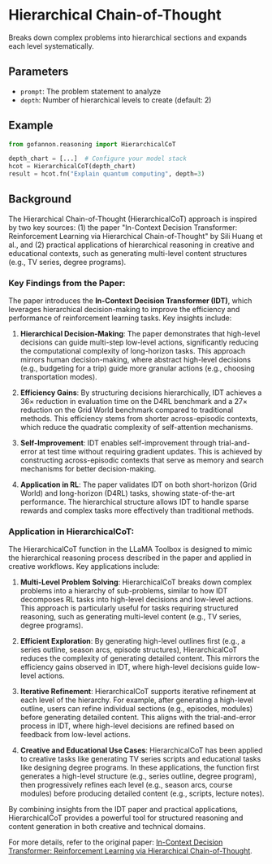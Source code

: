 # Hierarchical Chain-of-Thought

Breaks down complex problems into hierarchical sections and expands each level systematically.

## Parameters
- `prompt`: The problem statement to analyze
- `depth`: Number of hierarchical levels to create (default: 2)

## Example

```python
from gofannon.reasoning import HierarchicalCoT

depth_chart = [...]  # Configure your model stack
hcot = HierarchicalCoT(depth_chart)
result = hcot.fn("Explain quantum computing", depth=3)
```

## Background

The Hierarchical Chain-of-Thought (HierarchicalCoT) approach is inspired by two key sources: (1) the paper "In-Context Decision Transformer: Reinforcement Learning via Hierarchical Chain-of-Thought" by Sili Huang et al., and (2) practical applications of hierarchical reasoning in creative and educational contexts, such as generating multi-level content structures (e.g., TV series, degree programs).

### Key Findings from the Paper:

The paper introduces the **In-Context Decision Transformer (IDT)**, which leverages hierarchical decision-making to improve the efficiency and performance of reinforcement learning tasks. Key insights include:

1. **Hierarchical Decision-Making**: The paper demonstrates that high-level decisions can guide multi-step low-level actions, significantly reducing the computational complexity of long-horizon tasks. This approach mirrors human decision-making, where abstract high-level decisions (e.g., budgeting for a trip) guide more granular actions (e.g., choosing transportation modes).

2. **Efficiency Gains**: By structuring decisions hierarchically, IDT achieves a 36× reduction in evaluation time on the D4RL benchmark and a 27× reduction on the Grid World benchmark compared to traditional methods. This efficiency stems from shorter across-episodic contexts, which reduce the quadratic complexity of self-attention mechanisms.

3. **Self-Improvement**: IDT enables self-improvement through trial-and-error at test time without requiring gradient updates. This is achieved by constructing across-episodic contexts that serve as memory and search mechanisms for better decision-making.

4. **Application in RL**: The paper validates IDT on both short-horizon (Grid World) and long-horizon (D4RL) tasks, showing state-of-the-art performance. The hierarchical structure allows IDT to handle sparse rewards and complex tasks more effectively than traditional methods.

### Application in HierarchicalCoT:

The HierarchicalCoT function in the LLaMA Toolbox is designed to mimic the hierarchical reasoning process described in the paper and applied in creative workflows. Key applications include:

1. **Multi-Level Problem Solving**: HierarchicalCoT breaks down complex problems into a hierarchy of sub-problems, similar to how IDT decomposes RL tasks into high-level decisions and low-level actions. This approach is particularly useful for tasks requiring structured reasoning, such as generating multi-level content (e.g., TV series, degree programs).

2. **Efficient Exploration**: By generating high-level outlines first (e.g., a series outline, season arcs, episode structures), HierarchicalCoT reduces the complexity of generating detailed content. This mirrors the efficiency gains observed in IDT, where high-level decisions guide low-level actions.

3. **Iterative Refinement**: HierarchicalCoT supports iterative refinement at each level of the hierarchy. For example, after generating a high-level outline, users can refine individual sections (e.g., episodes, modules) before generating detailed content. This aligns with the trial-and-error process in IDT, where high-level decisions are refined based on feedback from low-level actions.

4. **Creative and Educational Use Cases**: HierarchicalCoT has been applied to creative tasks like generating TV series scripts and educational tasks like designing degree programs. In these applications, the function first generates a high-level structure (e.g., series outline, degree program), then progressively refines each level (e.g., season arcs, course modules) before producing detailed content (e.g., scripts, lecture notes).

By combining insights from the IDT paper and practical applications, HierarchicalCoT provides a powerful tool for structured reasoning and content generation in both creative and technical domains.  

For more details, refer to the original paper: 
[In-Context Decision Transformer: Reinforcement Learning via Hierarchical Chain-of-Thought](https://arxiv.org/abs/2405.20692).
